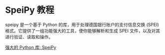 # SpeiPy 教程

<show-structure depth="3"/>

speipy 是一个基于 Python 的库，用于处理德国银行账户的支付信息交换 (SPEI) 格式。它提供了一组功能强大的工具，使你能够解析和生成 SPEI 文件，以及对其进行验证、读取和操作。

<seealso>
<category ref="ref_docs">
    <a href="https://mp.weixin.qq.com/s/11jGvua-Bs4QKFU2uAJsLg">强大的 Python 库: SpeiPy</a>
</category>
<category ref="ref_github">
</category>
<category ref="ref_issues">
</category>
<category ref="ref_hf">
</category>
<category ref="ref_ms">
</category>
</seealso>